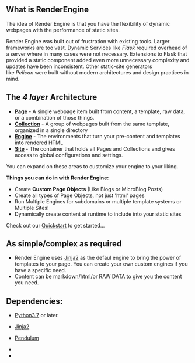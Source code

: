## What is RenderEngine

The idea of Render Engine is that you have the flexibility of dynamic webpages with the performance of static sites.

Render Engine was built out of frustration with existing tools.
Larger frameworks are too vast.
Dynamic Services like _Flask_ required overhead of a server where in many cases were not necessary.
Extensions to Flask that provided a static component added even more unnecessary complexity and updates have been inconsistent.
Other static-site generators like _Pelican_ were built without modern architectures and design practices in mind.

## The _4 layer_ Architecture 

* **[Page](./docs/page.md)** - A single webpage item built from content, a template, raw data, or a combination of those things.
* **[Collection](./docs/collection.md)** - A group of webpages built from the same template, organized in a single directory
* **[Engine](./docs/engine.md)** - The environments that turn your pre-content and templates into rendered HTML
* **[Site](./docs/site.md)** - The container that holds all Pages and Collections and gives access to global configurations and settings.

You can expand on these areas to customize your engine to your liking.


**Things you can do in with Render Engine:**

- Create **Custom Page Objects** (Like Blogs or MicroBlog Posts)
- Create all types of Page Objects, not just 'html' pages
- Run Multiple Engines for subdomains or multiple template systems or Multiple Sites!
- Dynamically create content at runtime to include into your static sites

Check out our [Quickstart](docs/QUICKSTART.md) to get started...

## As simple/complex as required

- Render Engine uses [Jinja2] as the defaul engine to bring the power of templates to your page. You can create your own custom engines if you have a specific need.
- Content can be markdown/html/or RAW DATA to give you the content you need.

## Dependencies:
- [Python3.7](https://python.org) or later.
- [Jinja2]
- [Pendulum]

- [Jinja2]: https://jinja.palletsprojects.com/en/latest
- [Pendulum]: https://pendulum.eustace.io
